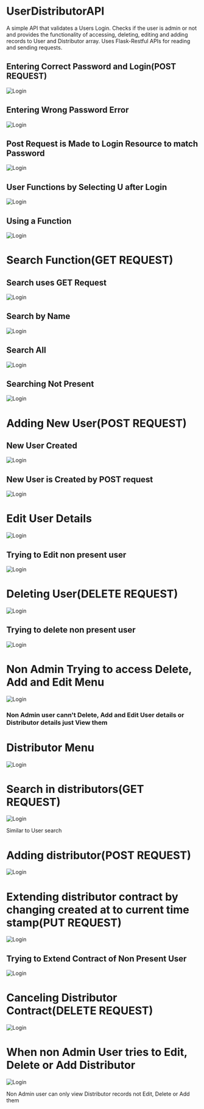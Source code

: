 # UserDistributorAPI
A simple API that validates a Users Login. Checks if the user is admin or not and provides the functionality of accessing, deleting, editing and adding records to User and Distributor array. Uses Flask-Restful APIs for reading and sending requests.

## Entering Correct Password and Login(POST REQUEST)

![Login](./ssUserDistributorDetails/correctpass.JPG)

## Entering Wrong Password Error

![Login](./ssUserDistributorDetails/wrongpass.JPG)

## Post Request is Made to Login Resource to match Password

![Login](./ssUserDistributorDetails/correctpasspost.JPG)

## User Functions by Selecting U after Login

![Login](./ssUserDistributorDetails/functionsinuser.JPG)

## Using a Function

![Login](./ssUserDistributorDetails/usingafunction.JPG)

# Search Function(GET REQUEST)

## Search uses GET Request

![Login](./ssUserDistributorDetails/searchrequests.JPG)

## Search by Name

![Login](./ssUserDistributorDetails/searchbyname.JPG)

## Search All

![Login](./ssUserDistributorDetails/searchall.JPG)

## Searching Not Present

![Login](./ssUserDistributorDetails/searchingnotpresent.JPG)

# Adding New User(POST REQUEST)

## New User Created

![Login](./ssUserDistributorDetails/newuser.JPG)

## New User is Created by POST request

![Login](./ssUserDistributorDetails/newuserPOST.JPG)

# Edit User Details

![Login](./ssUserDistributorDetails/putreq.JPG)

## Trying to Edit non present user

![Login](./ssUserDistributorDetails/putrequestnon.JPG)

# Deleting User(DELETE REQUEST)

![Login](./ssUserDistributorDetails/deletinguser.JPG)

## Trying to delete non present user

![Login](./ssUserDistributorDetails/delnonpresent.JPG)

# Non Admin Trying to access Delete, Add and Edit Menu

![Login](./ssUserDistributorDetails/nonadminuseraccess.JPG)

### Non Admin user cann't Delete, Add and Edit User details or Distributor details just View them

# Distributor Menu

![Login](./ssUserDistributorDetails/distributormenu.JPG)

# Search in distributors(GET REQUEST)

![Login](./ssUserDistributorDetails/distributorfindall.JPG)

Similar to User search

# Adding distributor(POST REQUEST)

![Login](./ssUserDistributorDetails/addingdistributor.JPG)

# Extending distributor contract by changing created at to current time stamp(PUT REQUEST)

![Login](./ssUserDistributorDetails/extendingcontract.JPG)

## Trying to Extend Contract of Non Present User

![Login](./ssUserDistributorDetails/notpresentdis.JPG)

# Canceling Distributor Contract(DELETE REQUEST)

![Login](./ssUserDistributorDetails/cancelingcontract.JPG)

# When non Admin User tries to Edit, Delete or Add Distributor

![Login](./ssUserDistributorDetails/distributornotadmin.JPG)

Non Admin user can only view Distributor records not Edit, Delete or Add them